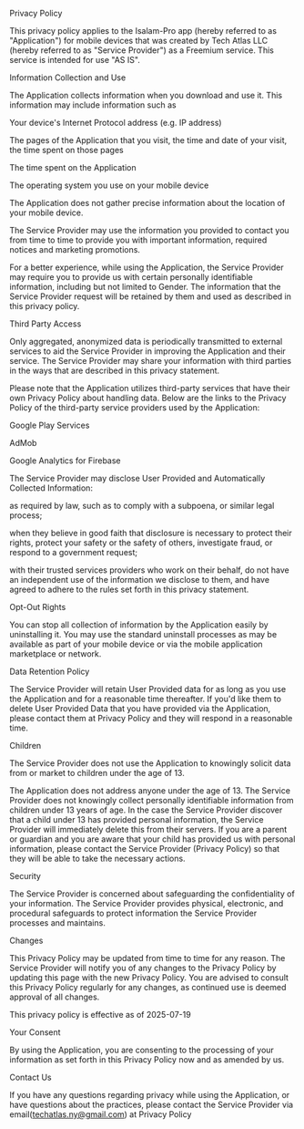 

Privacy Policy

This privacy policy applies to the Isalam-Pro app (hereby referred to as "Application") for mobile devices that was created by Tech Atlas LLC (hereby referred to as "Service Provider") as a Freemium service. This service is intended for use "AS IS".


Information Collection and Use

The Application collects information when you download and use it. This information may include information such as

Your device's Internet Protocol address (e.g. IP address)

The pages of the Application that you visit, the time and date of your visit, the time spent on those pages

The time spent on the Application

The operating system you use on your mobile device



The Application does not gather precise information about the location of your mobile device.



The Service Provider may use the information you provided to contact you from time to time to provide you with important information, required notices and marketing promotions.



For a better experience, while using the Application, the Service Provider may require you to provide us with certain personally identifiable information, including but not limited to Gender. The information that the Service Provider request will be retained by them and used as described in this privacy policy.


Third Party Access

Only aggregated, anonymized data is periodically transmitted to external services to aid the Service Provider in improving the Application and their service. The Service Provider may share your information with third parties in the ways that are described in this privacy statement.



Please note that the Application utilizes third-party services that have their own Privacy Policy about handling data. Below are the links to the Privacy Policy of the third-party service providers used by the Application:

Google Play Services

AdMob

Google Analytics for Firebase



The Service Provider may disclose User Provided and Automatically Collected Information:

as required by law, such as to comply with a subpoena, or similar legal process;

when they believe in good faith that disclosure is necessary to protect their rights, protect your safety or the safety of others, investigate fraud, or respond to a government request;

with their trusted services providers who work on their behalf, do not have an independent use of the information we disclose to them, and have agreed to adhere to the rules set forth in this privacy statement.


Opt-Out Rights

You can stop all collection of information by the Application easily by uninstalling it. You may use the standard uninstall processes as may be available as part of your mobile device or via the mobile application marketplace or network.


Data Retention Policy

The Service Provider will retain User Provided data for as long as you use the Application and for a reasonable time thereafter. If you'd like them to delete User Provided Data that you have provided via the Application, please contact them at Privacy Policy and they will respond in a reasonable time.


Children

The Service Provider does not use the Application to knowingly solicit data from or market to children under the age of 13.



The Application does not address anyone under the age of 13. The Service Provider does not knowingly collect personally identifiable information from children under 13 years of age. In the case the Service Provider discover that a child under 13 has provided personal information, the Service Provider will immediately delete this from their servers. If you are a parent or guardian and you are aware that your child has provided us with personal information, please contact the Service Provider (Privacy Policy) so that they will be able to take the necessary actions.


Security

The Service Provider is concerned about safeguarding the confidentiality of your information. The Service Provider provides physical, electronic, and procedural safeguards to protect information the Service Provider processes and maintains.


Changes

This Privacy Policy may be updated from time to time for any reason. The Service Provider will notify you of any changes to the Privacy Policy by updating this page with the new Privacy Policy. You are advised to consult this Privacy Policy regularly for any changes, as continued use is deemed approval of all changes.



This privacy policy is effective as of 2025-07-19


Your Consent

By using the Application, you are consenting to the processing of your information as set forth in this Privacy Policy now and as amended by us.


Contact Us

If you have any questions regarding privacy while using the Application, or have questions about the practices, please contact the Service Provider via email(techatlas.ny@gmail.com) at Privacy Policy
